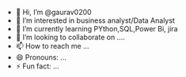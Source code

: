 - 👋 Hi, I’m @gaurav0200
- 👀 I’m interested in business analyst/Data Analyst
- 🌱 I’m currently learning PYthon,SQL,Power Bi, jira
- 💞️ I’m looking to collaborate on ....
- 📫 How to reach me ...
- 😄 Pronouns: ...
- ⚡ Fun fact: ...

<!---
gaurav0200/gaurav0200 is a ✨ special ✨ repository because its `README.md` (this file) appears on your GitHub profile.
You can click the Preview link to take a look at your changes.
--->
